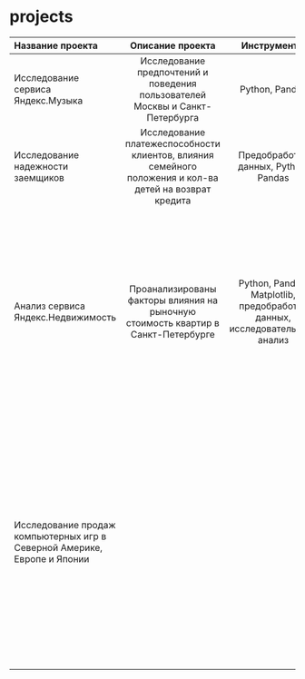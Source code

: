# projects

Название проекта			|			Описание проекта | Инструменты | Выводы
:---------------------------------------|:------------------------------:|:------------------------------:|:------------------------------:|
Исследование сервиса Яндекс.Музыка | Исследование предпочтений и поведения пользователей Москвы и Санкт-Петербурга  |Python, Pandas | 
Исследование надежности заемщиков | Исследование платежеспособности клиентов, влияния семейного положения  и кол-ва детей на возврат кредита | Предобработка данных, Python, Pandas |
Анализ сервиса Яндекс.Недвижимость |Проанализированы факторы влияния на рыночную стоимость квартир в Санкт-Петербурге |Python, Pandas, Matplotlib, предобработка данных, исследовательский анализ |На основе данных сервиса Яндекс.Недвижимость определена рыночная стоимость объектов недвижимости разного типа, типичные параметры квартир, в зависимости от удаленности от центра. Проведена предобработка данных. Добавлены новые данные. Построены гистограммы, диаграммы рассеяния | 
Исследование продаж компьютерных игр в Северной Америке, Европе и Японии | | | Выявлены параметры, определяющие успешность игры в разных регионах мира. Проведена предобработка данных, анализ. Выбран актуальный период для анализа. Составлены портреты пользователей каждого региона. Проверены гипотезы: средние пользовательские рейтинги платформ Xbox One и PC одинаковые; средние пользовательские рейтинги жанров Action и Sports разные. 
